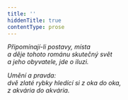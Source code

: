 ```yaml
---
title: ''
hiddenTitle: true
contentType: prose
---
```


_Připomínají-li postavy, místa  
a děje tohoto románu skutečný svět  
a jeho obyvatele, jde o iluzi._

_Umění a pravda:  
dvě zlaté rybky hledící si z oka do oka,  
z akvária do akvária._
